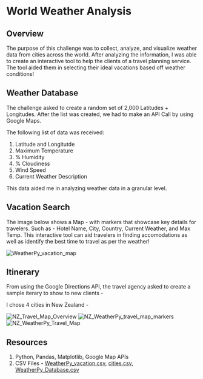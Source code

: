 # World Weather Analysis

## Overview 
The purpose of this challenge was to collect, analyze, and visualize weather data from cities across the world. After analyzing the information, I was able to create an interactive tool to help the clients of a travel planning service. The tool aided them in selecting their ideal vacations based off weather conditions!

## Weather Database
The challenge asked to create a random set of 2,000 Latitudes + Longitudes. After the list was created, we had to make an API Call by using Google Maps. 

The following list of data was received:
1. Latitude and Longitutde 
2. Maximum Temperature 
3. % Humidity 
4. % Cloudiness 
5. Wind Speed 
6. Current Weather Description

This data aided me in analyzing weather data in a granular level. 

## Vacation Search 

The image below shows a Map - with markers that showcase key details for travelers. Such as - Hotel Name, City, Country, Current Weather, and Max Temp. 
This interactive tool can aid travelers in finding accomodations as well as identify the best time to travel as per the weather!

![WeatherPy_vacation_map](https://user-images.githubusercontent.com/102767530/180308079-f95a16a2-371c-460f-b433-e4de8ad7803d.png)

## Itinerary 

From using the Google Directions API, the travel agency asked to create a sample iterary to show to new clients - 

I chose 4 cities in New Zealand - 

![NZ_Travel_Map_Overview](https://user-images.githubusercontent.com/102767530/180308649-97c6c297-94e8-4f3e-8225-6b9ef4be2466.png)
![NZ_WeatherPy_travel_map_markers](https://user-images.githubusercontent.com/102767530/180308683-cf6582ae-bdb5-4022-98c7-d28506324de2.png)![NZ_WeatherPy_Travel_Map](https://user-images.githubusercontent.com/102767530/180308693-24606843-6de0-4968-bffd-caef0734150f.png)


## Resources 
1. Python, Pandas, Matplotlib, Google Map APIs
2. CSV Files - [WeatherPy_vacation.csv](https://github.com/suchi313/World_Weather_Analysis/files/9162467/WeatherPy_vacation.csv),
[cities.csv](https://github.com/suchi313/World_Weather_Analysis/files/9162468/cities.csv),
[WeatherPy_Database.csv](https://github.com/suchi313/World_Weather_Analysis/files/9162471/WeatherPy_Database.csv)


